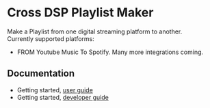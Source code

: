 # Cross DSP Playlist Maker
Make a Playlist from one digital streaming platform to another.  
Currently supported platforms:
- FROM Youtube Music To Spotify.
Many more integrations coming.

## Documentation
- Getting started, [user guide](./docs/getting-started/USER_GUIDE.md)
- Getting started, [developer guide](./docs/getting-started/DEVELOPER_GUIDE.md)